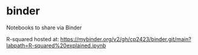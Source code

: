 # binder
Notebooks to share via Binder

R-squared hosted at: https://mybinder.org/v2/gh/cp2423/binder.git/main?labpath=R-squared%20explained.ipynb
